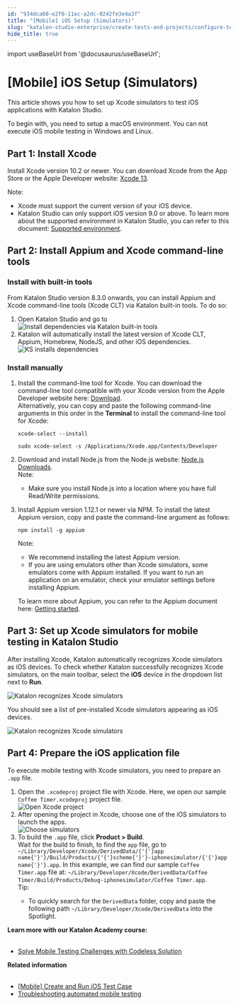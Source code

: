 ```yaml
---
id: "934dca60-e2f0-11ec-a2dc-0242fe3e4a3f"
title: "[Mobile] iOS Setup (Simulators)"
slug: "katalon-studio-enterprise/create-tests-and-projects/configure-test-cases/mobile-testing/ios/mobile-ios-setup-simulators"
hide_title: true
---
```

import useBaseUrl from '@docusaurus/useBaseUrl';


# <a id="id" class="anchor_top_offset"/><a id="ariaid-title1" class="anchor_top_offset"/>[Mobile] iOS Setup (Simulators)

<p xmlns="http://www.w3.org/1999/xhtml" className="p">This article shows you how to set up Xcode simulators to test iOS applications with Katalon Studio.</p> 
<p xmlns="http://www.w3.org/1999/xhtml" className="p">To begin with, you need to setup a macOS environment. You can   not execute iOS mobile testing in Windows and Linux.</p> 

## <a id="id_1" class="anchor_top_offset"/>Part 1: Install Xcode

<p xmlns="http://www.w3.org/1999/xhtml" className="p">Install Xcode version 10.2 or newer. You can download Xcode from   the App Store or the Apple Developer website: <a className="xref j-external-link" href="https://developer.apple.com/xcode/" target="_blank">Xcode 13</a>.</p> 
<div xmlns="http://www.w3.org/1999/xhtml" className="p"><div className="note note note_note"><span className="note__title">Note:</span> <ul className="ul"><li className="li">Xcode must support the current version of your iOS device.</li><li className="li">Katalon Studio can only support iOS version 9.0 or above. To
        learn more about the supported environment in Katalon Studio, you
        can refer to this document: <a className="xref" href="/docs/legacy/katalon-studio-enterprise/release-notes/supported-environments">Supported
          environment</a>.</li></ul></div></div>

## <a id="id_2" class="anchor_top_offset"/>Part 2: Install Appium and Xcode command-line tools


### <a id="task-7459" class="anchor_top_offset"/>Install with  built-in tools

<section xmlns="http://www.w3.org/1999/xhtml" className="section context">From Katalon Studio version 8.3.0 onwards, you can install Appium and Xcode command-line tools (Xcode CLT) via Katalon built-in tools. To do so:</section> 
<ol xmlns="http://www.w3.org/1999/xhtml" className="ol steps"><li className="li step stepexpand"><span className="ph cmd">Open Katalon Studio and go to</span><div className="itemgroup info"><img className="image" width={500} src={useBaseUrl("/931e55f0-e2f0-11ec-a2dc-0242fe3e4a3f.png")} alt="Install dependencies via Katalon built-in tools" /></div></li><li className="li step stepexpand"><span className="ph cmd">Katalon will automatically install the latest version of Xcode CLT, Appium, Homebrew, NodeJS, and other iOS dependencies.</span><div className="itemgroup info"><img className="image" width={500} src={useBaseUrl("/9324e5a0-e2f0-11ec-a2dc-0242fe3e4a3f.png")} alt="KS installs dependencies" /></div></li></ol> 

### <a id="task-2441" class="anchor_top_offset"/>Install manually

<ol xmlns="http://www.w3.org/1999/xhtml" className="ol steps"><li className="li step stepexpand"><span className="ph cmd">Install the command-line tool for Xcode. You can download the command-line tool compatible with your Xcode version from the Apple Developer website here: <a className="xref j-external-link" href="https://developer.apple.com/download/all/" target="_blank">Download</a>.</span><div className="itemgroup info">       <div className="p">Alternatively, you can copy and paste the following command-line arguments in this order in the <strong className="ph b">Terminal</strong> to install the command-line tool for Xcode:<pre className="pre codeblock"><code>xcode-select --install</code></pre><pre className="pre codeblock"><code>sudo xcode-select -s /Applications/Xcode.app/Contents/Developer</code></pre>       </div>     </div></li><li className="li step stepexpand"><span className="ph cmd">Download and install Node.js from the Node.js website: <a className="xref j-external-link" href="https://nodejs.org/en/download/" target="_blank">Node.js Downloads</a>.</span><div className="itemgroup info"><div className="note note note_note"><span className="note__title">Note:</span> <ul className="ul"><li className="li"><p className="p">Make sure you install Node.js into a location where you have full Read/Write permissions.</p></li></ul></div></div></li><li className="li step stepexpand"><span className="ph cmd">Install Appium version 1.12.1 or newer via NPM. To install the latest Appium version, copy and paste the command-line argument as follows:</span><div className="itemgroup info"><pre className="pre codeblock"><code>npm install -g appium</code></pre></div><div className="itemgroup info"><div className="note note note_note"><span className="note__title">Note:</span> <ul className="ul"><li className="li">We recommend installing the latest Appium version.</li><li className="li">If you are using emulators other than Xcode simulators, some             emulators come with Appium installed. If you want to run an             application on an emulator, check your emulator settings before             installing Appium.</li></ul></div><p className="p">To learn more about Appium, you can refer to the Appium document here: <a className="xref j-external-link" href="http://appium.io/docs/en/about-appium/getting-started/#installing-appium" target="_blank">Getting started</a>.</p></div></li></ol> 

## <a id="concept-8181" class="anchor_top_offset"/>Part 3: Set up Xcode simulators for mobile testing in Katalon Studio

<p xmlns="http://www.w3.org/1999/xhtml" className="p">After installing Xcode, Katalon automatically recognizes Xcode   simulators as iOS devices. To check whether Katalon successfully   recognizes Xcode simulators, on the main toolbar, select the   <strong className="ph b">iOS</strong> device in the dropdown list next to   <strong className="ph b">Run</strong>.</p> 
<p xmlns="http://www.w3.org/1999/xhtml" className="p"><img className="image" src={useBaseUrl("/93325320-e2f0-11ec-a2dc-0242fe3e4a3f.png")} alt="Katalon recognizes Xcode simulators" /></p> 
<p xmlns="http://www.w3.org/1999/xhtml" className="p">You should see a list of pre-installed Xcode simulators appearing as iOS devices.</p> 
<p xmlns="http://www.w3.org/1999/xhtml" className="p"><img className="image" src={useBaseUrl("/932bea80-e2f0-11ec-a2dc-0242fe3e4a3f.png")} alt="Katalon recognizes Xcode simulators" /></p> 

## <a id="task-1208" class="anchor_top_offset"/>Part 4: Prepare the iOS application file

<section xmlns="http://www.w3.org/1999/xhtml" className="section context">To execute mobile testing with Xcode simulators, you need to prepare an <code className="ph codeph">.app</code> file.</section> 
<ol xmlns="http://www.w3.org/1999/xhtml" className="ol steps"><li className="li step stepexpand"><span className="ph cmd">Open the <code className="ph codeph">.xcodeproj</code> project file with Xcode. Here, we open our sample <code className="ph codeph">Coffee Timer.xcodeproj</code> project file.</span><div className="itemgroup info"><img className="image" src={useBaseUrl("/93172a00-e2f0-11ec-a2dc-0242fe3e4a3f.png")} alt="Open Xcode project" /></div></li><li className="li step stepexpand"><span className="ph cmd">After opening the project in Xcode, choose one of the iOS simulators to launch the apps.</span><div className="itemgroup info"><img className="image" src={useBaseUrl("/93109a50-e2f0-11ec-a2dc-0242fe3e4a3f.png")} alt="Choose simulators" /></div></li><li className="li step stepexpand"><span className="ph cmd">To build the <code className="ph codeph">.app</code> file, click <strong className="ph b">Product &gt; Build</strong>.</span><div className="itemgroup info">Wait for the build to finish, to find the <code className="ph codeph">app</code> file, go to <code className="ph codeph">~/Library/Developer/Xcode/DerivedData/{'{'}app name{'}'}/Build/Products/{'{'}scheme{'}'}-iphonesimulator/{'{'}app name{'}'}.app</code>. In this example, we can find our sample <code className="ph codeph">Coffee Timer.app</code> file at: <code className="ph codeph">~/Library/Developer/Xcode/DerivedData/Coffee Timer/Build/Products/Debug-iphonesimulator/Coffee Timer.app</code>.</div><div className="itemgroup info"><div className="note tip note_tip"><span className="note__title">Tip:</span> <ul className="ul"><li className="li">To quickly search for the <code className="ph codeph">DerivedData</code> folder, copy and paste the following path <code className="ph codeph">~/Library/Developer/Xcode/DerivedData</code> into the <span className="ph uicontrol">Spotlight</span>.</li></ul></div></div></li></ol> 
<nav xmlns="http://www.w3.org/1999/xhtml" role="navigation" className="related-links"><div className="linklist"><strong>Learn more with our Katalon Academy course:</strong><br /><br /><ul className="linklist"><li className="linklist"><a className="link" href="#" target="_blank">Solve Mobile Testing Challenges with Codeless Solution</a></li></ul></div></nav> 
<nav xmlns="http://www.w3.org/1999/xhtml" role="navigation" className="related-links"><div className="linklist relinfo"><strong>Related information</strong><br /><br /><ul className="linklist"><li className="linklist"><a className="link" href="/docs/legacy/katalon-studio-enterprise/get-started/mobile-testing/mobile-create-and-run-ios-test-case">[Mobile] Create and Run iOS Test Case</a></li><li className="linklist"><a className="link" href="/docs/legacy/katalon-studio-enterprise/error-management/troubleshooting/troubleshoot-mobile-automated-testing/troubleshooting-automated-mobile-testing-overview">Troubleshooting automated mobile testing</a></li></ul></div></nav> 
